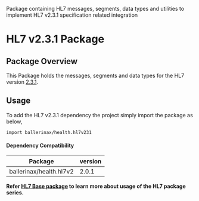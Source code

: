 Package containing HL7 messages, segments, data types and utilities to implement HL7 v2.3.1 specification related
integration

# HL7 v2.3.1 Package

## Package Overview

This Package holds the messages, segments and data types for the HL7 version [2.3.1](https://www.hl7.org/implement/standards/product_brief.cfm?product_id=141).

## Usage

To add the HL7 v2.3.1 dependency the project simply import the package as below,
```ballerina
import ballerinax/health.hl7v231
```

#### Dependency Compatibility

| Package                       | version |
|-------------------------------|---------|
| ballerinax/health.hl7v2       | 2.0.1   |

**Refer [HL7 Base package](https://central.ballerina.io/ballerinax/health.hl7v2) to learn more about usage of
the HL7 package series.**
